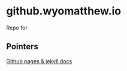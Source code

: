 # github.wyomatthew.io
Repo for 

## Pointers
[Github pages & jekyll docs](https://docs.github.com/en/pages/setting-up-a-github-pages-site-with-jekyll/about-github-pages-and-jekyll)

